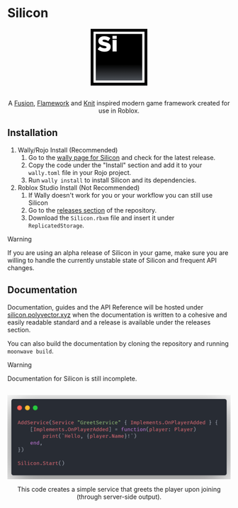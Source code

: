 # Silicon
<div align="center">
<img align="center" src="https://github.com/PolyVectors/Silicon/blob/main/assets/logo.png?raw=true" width="128">
</div>
<br>

<div align="center">

A [Fusion](https://github.com/dphfox/Fusion), [Flamework](https://github.com/rbxts-flamework/core) and [Knit](https://github.com/Sleitnick/Knit) inspired modern game framework created for use in Roblox.
</div>

## Installation
1. Wally/Rojo Install (Recommended)
   1. Go to the [wally page for Silicon](https://wally.run/package/polyvectors/silicon?version=0.1.0-alpha.9) and check for the latest release.
   2. Copy the code under the "Install" section and add it to your `wally.toml` file in your Rojo project.
   3. Run `wally install` to install Silicon and its dependencies.
2. Roblox Studio Install (Not Recommended)
   1. If Wally doesn't work for you or your workflow you can still use Silicon
   2. Go to the [releases section](https://github.com/PolyVectors/Silicon/releases) of the repository.
   3. Download the `Silicon.rbxm` file and insert it under `ReplicatedStorage`.
> [!WARNING]
> If you are using an alpha release of Silicon in your game, make sure you are willing to handle the currently unstable state of Silicon and frequent API changes.

## Documentation
Documentation, guides and the API Reference will be hosted under [silicon.polyvector.xyz](https://silicon.polyvector.xyz) when the documentation is written to a cohesive and easily readable standard and a release is available under the releases section.

You can also build the documentation by cloning the repository and running `moonwave build`.
> [!WARNING]
> Documentation for Silicon is still incomplete.

##
<!--moonwave-hide-before-this-line-->

<div align="center">
    <img align="center" src="https://github.com/PolyVectors/Silicon/blob/main/assets/example.png?raw=true" width="512"/>

This code creates a simple service that greets the player upon joining (through server-side output).
</div>